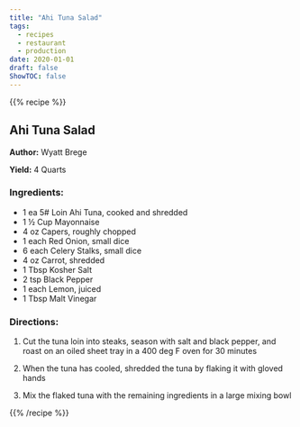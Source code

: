 ```yaml
---
title: "Ahi Tuna Salad"
tags:
  - recipes
  - restaurant
  - production
date: 2020-01-01 
draft: false
ShowTOC: false
---
```


{{% recipe %}}

## Ahi Tuna Salad

**Author:** Wyatt Brege

**Yield:** 4 Quarts

### Ingredients:

- 1 ea 5\# Loin Ahi Tuna, cooked and shredded
- 1 ½ Cup Mayonnaise
- 4 oz Capers, roughly chopped
- 1 each Red Onion, small dice
- 6 each Celery Stalks, small dice
- 4 oz Carrot, shredded
- 1 Tbsp Kosher Salt
- 2 tsp Black Pepper
- 1 each Lemon, juiced
- 1 Tbsp Malt Vinegar

### Directions:

1.  Cut the tuna loin into steaks, season with salt and black pepper,
    and roast on an oiled sheet tray in a 400 deg F oven for 30 minutes

2.  When the tuna has cooled, shredded the tuna by flaking it with
    gloved hands

3.  Mix the flaked tuna with the remaining ingredients in a large mixing
    bowl



{{% /recipe %}}
